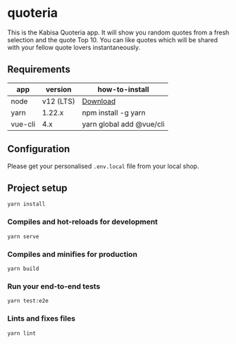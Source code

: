 # quoteria

This is the Kabisa Quoteria app. It will show you random quotes from a fresh selection and the quote Top 10. You can like quotes which will be shared with your fellow quote lovers instantaneously.

## Requirements

| app     | version   | how-to-install                              |
| ------- | --------- | ------------------------------------------- |
| node    | v12 (LTS) | [Download](https://nodejs.org/en/download/) |
| yarn    | 1.22.x    | npm install -g yarn                         |
| vue-cli | 4.x       | yarn global add @vue/cli                    |

## Configuration

Please get your personalised `.env.local` file from your local shop.

## Project setup

```
yarn install
```

### Compiles and hot-reloads for development

```
yarn serve
```

### Compiles and minifies for production

```
yarn build
```

### Run your end-to-end tests

```
yarn test:e2e
```

### Lints and fixes files

```
yarn lint
```
